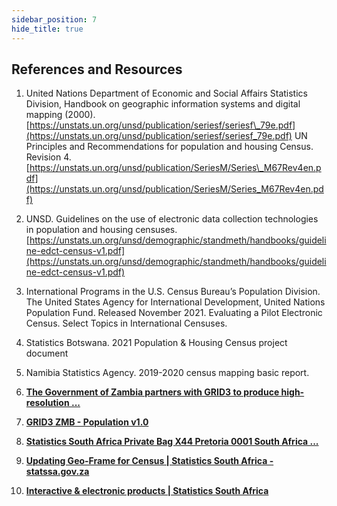 ```yaml
---
sidebar_position: 7
hide_title: true
---
```


## References and Resources

1. United Nations Department of Economic and Social Affairs Statistics Division, Handbook on geographic information systems and digital mapping (2000).
[https://unstats.un.org/unsd/publication/seriesf/seriesf\_79e.pdf](https://unstats.un.org/unsd/publication/seriesf/seriesf_79e.pdf)
UN Principles and Recommendations for population and housing Census. Revision 4. [https://unstats.un.org/unsd/publication/SeriesM/Series\_M67Rev4en.pdf](https://unstats.un.org/unsd/publication/SeriesM/Series_M67Rev4en.pdf)

2. UNSD. Guidelines on the use of electronic data collection technologies in population and housing censuses. [https://unstats.un.org/unsd/demographic/standmeth/handbooks/guideline-edct-census-v1.pdf](https://unstats.un.org/unsd/demographic/standmeth/handbooks/guideline-edct-census-v1.pdf)

3. International Programs in the U.S. Census Bureau’s Population Division. The United States Agency for International Development, United Nations Population Fund. Released November 2021. Evaluating a Pilot Electronic Census. Select Topics in International Censuses.

4. Statistics Botswana. 2021 Population & Housing Census project document

5. Namibia Statistics Agency. 2019-2020 census mapping basic report.

6. [**The Government of Zambia partners with GRID3 to produce high-resolution ...**](https://grid3.org/news/zambia-partners-with-grid3-to-produce-pop-estimates)

7. [**GRID3 ZMB - Population v1.0**](https://data.grid3.org/maps/GRID3::grid3-zmb-population-v1-0/about)

8. [**Statistics South Africa Private Bag X44 Pretoria 0001 South Africa ...**](https://www.statssa.gov.za/wp-content/uploads/2023/10/Mbalo-brief-October-2023-WEB-FINAL.pdf)

9. [**Updating Geo-Frame for Census | Statistics South Africa - statssa.gov.za**](https://www.statssa.gov.za/?page_id=11703)

10. [**Interactive & electronic products | Statistics South Africa**](https://www.statssa.gov.za/?page_id=3902)